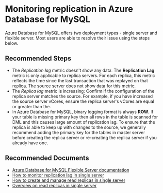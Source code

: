 <properties
    pageTitle="Monitoring replication in Azure Database for MySQL"
    description="Monitoring replication in Azure Database for MySQL"
    service="microsoft.dbformysql"
    resource="servers"
    authors="ambhatna"
    ms.author="ambhatna"
    displayOrder="360"
    selfHelpType="generic"
    supportTopicIds="32640068"
    resourceTags="servers, databases"
    productPesIds="16221"
    cloudEnvironments="public, Fairfax, usnat, ussec"
    articleId="ccea334d-5029-4671-beaa-55c0c3e21523"
	ownershipId="AzureData_AzureDatabaseforMySQL"
/>

# Monitoring replication in Azure Database for MySQL

Azure Database for MySQL offers two deployment types - single server and flexible server. Most users are able to resolve their issue using the steps below.

## **Recommended Steps**

* The *Replication lag* metric doesn't show any data: The **Replication Lag** metric is only applicable to replica servers. For each replica, this metric reflects the time since the last transaction that was replayed on that replica. The source server does not show data for this metric.
* The *Replica lag* metric is increasing: Confirm if the configuration of the replica server matches the source. For example, if you have increased the source server vCores, ensure the replica server's vCores are equal or greater than the.
* In Azure Database for MySQL, binary logging format is always **ROW**. If your table is missing primary key then all rows in the table is scanned for DML and this causes large amount of replication lag. To ensure that the replica is able to keep up with changes to the source, we generally recommend adding the primary key for the tables in master server before creating the replica server or re-creating the replica server if you already have one.

## **Recommended Documents**

* [Azure Database for MySQL Flexible Server documentation](https://docs.microsoft.com/azure/mysql/flexible-server)
* [How to monitor replication lag in single server](https://docs.microsoft.com/azure/mysql/howto-read-replicas-portal#monitor-replication)
* [How to create and manage read replicas in single server](https://docs.microsoft.com/azure/mysql/howto-read-replicas-portal)
* [Overview on read replicas in single server](https://docs.microsoft.com/azure/mysql/concepts-read-replicas)
